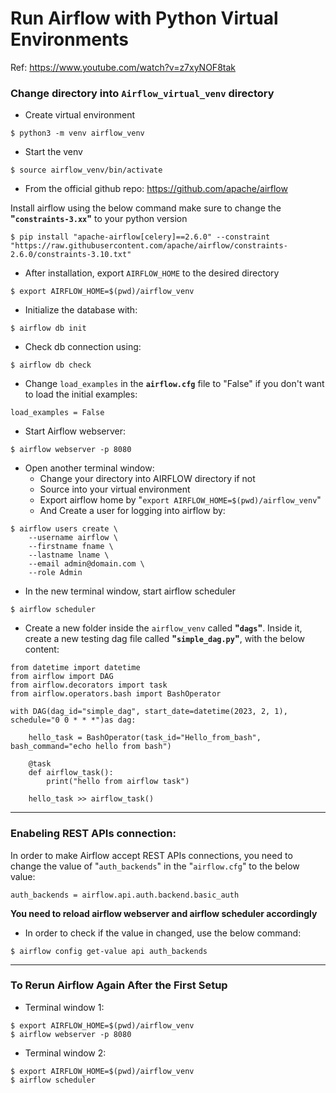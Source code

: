 # Run Airflow with Python Virtual Environments
Ref: https://www.youtube.com/watch?v=z7xyNOF8tak


### Change directory into `Airflow_virtual_venv` directory

* Create virtual environment
```
$ python3 -m venv airflow_venv
```

* Start the venv
```
$ source airflow_venv/bin/activate
```

* From the official github repo:
https://github.com/apache/airflow

Install airflow using the below command
make sure to change the **"`constraints-3.xx`"** to your python version
```
$ pip install "apache-airflow[celery]==2.6.0" --constraint "https://raw.githubusercontent.com/apache/airflow/constraints-2.6.0/constraints-3.10.txt"
 ```

* After installation, export `AIRFLOW_HOME` to the desired directory
```
$ export AIRFLOW_HOME=$(pwd)/airflow_venv
```

* Initialize the database with:
```
$ airflow db init
```

* Check db connection using:
```
$ airflow db check
```

* Change `load_examples` in the **`airflow.cfg`** file to "False" if you don't want to load the initial examples:
```
load_examples = False
```

* Start Airflow webserver:
```
$ airflow webserver -p 8080
```

* Open another terminal window: 
    * Change your directory into AIRFLOW directory if not
    * Source into your virtual environment
    * Export airflow home by "`export AIRFLOW_HOME=$(pwd)/airflow_venv`"
    * And Create a user for logging into airflow by:
```
$ airflow users create \
    --username airflow \
    --firstname fname \
    --lastname lname \
    --email admin@domain.com \
    --role Admin
```

* In the new terminal window, start airflow scheduler
```
$ airflow scheduler
```

* Create a new folder inside the `airflow_venv` called **"`dags`"**. Inside it, create a new testing dag file called **"`simple_dag.py`"**, with the below content:
```
from datetime import datetime
from airflow import DAG
from airflow.decorators import task
from airflow.operators.bash import BashOperator

with DAG(dag_id="simple_dag", start_date=datetime(2023, 2, 1), schedule="0 0 * * *")as dag:

    hello_task = BashOperator(task_id="Hello_from_bash", bash_command="echo hello from bash")

    @task
    def airflow_task():
        print("hello from airflow task")

    hello_task >> airflow_task()
```

****
### **Enabeling REST APIs connection:**
In order to make Airflow accept REST APIs connections, you need to change the value of "`auth_backends`" in the "`airflow.cfg`" to the below value:

```
auth_backends = airflow.api.auth.backend.basic_auth
```
**You need to reload airflow webserver and airflow scheduler accordingly**

* In order to check if the value in changed, use the below command:
```
$ airflow config get-value api auth_backends
```

****

### **To Rerun Airflow Again After the First Setup**
* Terminal window 1:
```
$ export AIRFLOW_HOME=$(pwd)/airflow_venv
$ airflow webserver -p 8080
```
* Terminal window 2:
```
$ export AIRFLOW_HOME=$(pwd)/airflow_venv
$ airflow scheduler
```
